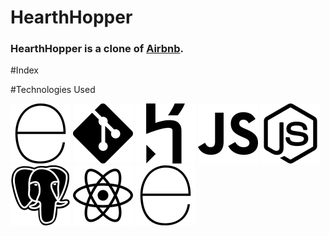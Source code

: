 # HearthHopper

### HearthHopper is a clone of [Airbnb](https://www.airbnb.com/).

#Index


#Technologies Used

![alt text](https://github.com/Workshape/tech-icons/blob/master/icons/expressjs.svg)    ![alt text](https://github.com/Workshape/tech-icons/blob/master/icons/git.svg)    ![alt text](https://github.com/Workshape/tech-icons/blob/master/icons/heroku.svg)    ![alt text](https://github.com/Workshape/tech-icons/blob/master/icons/javascript.svg)    ![alt text](https://github.com/Workshape/tech-icons/blob/master/icons/nodejs.svg)    ![alt text](https://github.com/Workshape/tech-icons/blob/master/icons/postgres.svg)    ![alt text](https://github.com/Workshape/tech-icons/blob/master/icons/react.svg)    ![alt text](https://github.com/Workshape/tech-icons/blob/master/icons/expressjs.svg)


